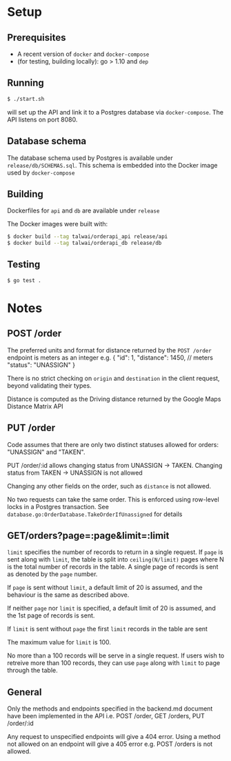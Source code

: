 # Setup
## Prerequisites
- A recent version of `docker` and `docker-compose`
- (for testing, building locally): go > 1.10 and `dep`


## Running
```bash
$ ./start.sh
```

will set up the API and link it to a Postgres database via `docker-compose`. The API listens on 
port 8080. 

## Database schema
The database schema used by Postgres is available under `release/db/SCHEMAS.sql`. This schema
is embedded into the Docker image used by `docker-compose`

## Building
Dockerfiles for `api` and `db` are available under `release`

The Docker images were built with:
```bash
$ docker build --tag talwai/orderapi_api release/api
$ docker build --tag talwai/orderapi_db release/db
```

## Testing
```bash
$ go test .
```

# Notes
## POST /order
The preferred units and format for distance returned by the `POST /order` endpoint is meters as an integer e.g. 
{
   "id": 1,
   "distance": 1450, // meters
   "status": "UNASSIGN"
}

There is no strict checking on `origin` and `destination` in the client request, beyond validating
their types.

Distance is computed as the Driving distance returned by the Google Maps Distance Matrix API


## PUT /order
Code assumes that there are only two distinct statuses allowed for orders: "UNASSIGN" and "TAKEN". 

PUT /order/:id allows changing status from UNASSIGN -> TAKEN. Changing status from TAKEN -> UNASSIGN
is not allowed

Changing any other fields on the order, such as `distance` is not allowed.

No two requests can take the same order. This is enforced using row-level locks in a Postgres transaction. See `database.go:OrderDatabase.TakeOrderIfUnassigned` for details

## GET/orders?page=:page&limit=:limit
`limit` specifies the number of records to return in a single request. 
If `page` is sent along with `limit`, the table is split into `ceiling(N/limit)` pages where N is the total number of records in the table. 
A single page of records is sent as denoted by the `page` number.

If `page` is sent without `limit`, a default limit of 20 is assumed, and the behaviour is the same as described above.

If neither `page` nor `limit` is specified, a default limit of 20 is assumed, and the 1st page of records is sent.

If `limit` is sent without `page` the first `limit` records in the table are sent

The maximum value for `limit` is 100. 

No more than a 100 records will be serve in a single request. If users wish to retreive more than 100 records, they can use `page` along with `limit` to page through the table.

## General
Only the methods and endpoints specified in the backend.md document have been implemented in the API i.e. POST /order, GET /orders, PUT /order/:id

Any request to unspecified endpoints will give a 404 error. Using a method not allowed on an endpoint will give a 405 error e.g. POST /orders is not allowed.
